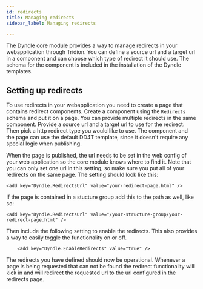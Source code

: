 ```yaml
---
id: redirects
title: Managing redirects
sidebar_label: Managing redirects

---
```


The Dyndle core module provides a way to manage redirects in your webapplication through Tridion. You can define a source url and a target url in a component and can choose which type of redirect it should use. The schema for the component is included in the installation of the Dyndle templates. 

## Setting up redirects

To use redirects in your webapplication you need to create a page that contains redirect components. Create a component using the `Redirects` schema and put it on a page. You can provide multiple redirects in the same component. Provide a source url and a target url to use for the redirect. Then pick a http redirect type you would like to use.  The component and the page can use the default DD4T template, since it doesn't require any special logic when publishing. 

When the page is published, the url needs to be set in the web config of your web application so the core module knows where to find it. Note that you can only set one url in this setting, so make sure you put all of your redirects on the same page. The setting should look like this:

`<add key="Dyndle.RedirectsUrl" value="your-redirect-page.html" />`

If the page is contained in a stucture group add this to the path as well, like so:

`<add key="Dyndle.RedirectsUrl" value="/your-structure-group/your-redirect-page.html" />`

Then include the following setting to enable the redirects. This also provides a way to easily toggle the functionality on or off.

`    <add key="Dyndle.EnableRedirects" value="true" />`

The redirects you have defined should now be operational. Whenever a page is being requested that can not be found the redirect functionality will kick in and will redirect the requested url to the url configured in the redirects page.